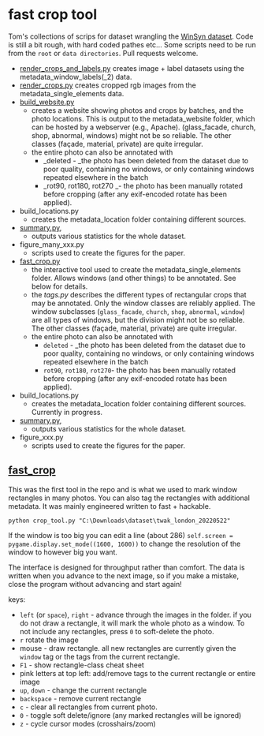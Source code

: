 # fast crop tool

Tom's collections of scrips for dataset wrangling the [WinSyn dataset](https://github.com/twak/winsyn_metadata). Code is still a bit rough, with hard coded pathes etc... Some scripts need to be run from the `root` or `data directories`. Pull requests welcome.

* [render_crops_and_labels.py](https://github.com/twak/fast_crop/blob/master/render_crops_and_labels.py) creates image + label datasets using the metadata_window_labels(_2) data.
* [render_crops.py](https://github.com/twak/fast_crop/blob/master/render_crops.py) creates cropped rgb images from the metadata_single_elements data.
* [build_website.py](https://github.com/twak/fast_crop/blob/master/build_website.py)
    * creates a website showing photos and crops by batches, and the photo locations. This is output to the metadata_website folder, which can be hosted by a webserver (e.g., Apache).
 (glass_facade, church, shop, abnormal, windows) might not be so reliable. The other classes (façade, material, private) are quite irregular.
    * the entire photo can also be annotated with 
        * _deleted - _the photo has been deleted from the dataset due to poor quality, containing no windows, or only containing windows repeated elsewhere in the batch
        * _rot90, rot180, rot270 _- the photo has been manually rotated before cropping (after any exif-encoded rotate has been applied).
* build_locations.py
    * creates the metadata_location folder containing different sources.
* [summary.py](https://github.com/twak/fast_crop/blob/master/figure_summary.py), 
    * outputs various statistics for the whole dataset.
* figure_many_xxx.py
    * scripts used to create the figures for the paper.
* [fast_crop.py](https://github.com/twak/fast_crop/blob/master/fast_crop.py)
    * the interactive tool used to create the metadata_single_elements folder. Allows windows (and other things) to be annotated. See below for details.
    * the _tags.py_ describes the different types of rectangular crops that may be annotated. Only the window classes are reliably applied. The window subclasses  (`glass_facade`, `church`, `shop`, `abnormal`, `window`) are all types of windows, but the division might not be so reliable. The other classes (façade, material, private) are quite irregular.
    * the entire photo can also be annotated with 
        * `deleted` - _the photo has been deleted from the dataset due to poor quality, containing no windows, or only containing windows repeated elsewhere in the batch
        * `rot90`, `rot180`, `rot270`- the photo has been manually rotated before cropping (after any exif-encoded rotate has been applied).
* build_locations.py
    * creates the metadata_location folder containing different sources. Currently in progress.
* [summary.py](https://github.com/twak/fast_crop/blob/master/figure_summary.py), 
    * outputs various statistics for the whole dataset.
* figure_xxx.py
    * scripts used to create the figures for the paper.


## [fast_crop](https://github.com/twak/fast_crop/blob/master/fast_crop.py)

This was the first tool in the repo and is what we used to mark window rectangles in many photos. You can also tag the rectangles with additional metadata. It was mainly engineered written to fast + hackable. 

```
python crop_tool.py "C:\Downloads\dataset\twak_london_20220522"
```

If the window is too big you can edit a line (about 286) `self.screen = pygame.display.set_mode((1600, 1600))` to change the resolution of the window to however big you want.

The interface is designed for throughput rather than comfort. The data is written when you advance to the next image, so if you make a mistake, close the program without advancing and start again!

keys:

* `left` (or `space`), `right` - advance through the images in the folder. if you do not draw a rectangle, it will mark the whole photo as a window. To not include any rectangles, press `0` to soft-delete the photo.
* `r` rotate the image
* mouse - draw rectangle. all new rectangles are currently given the `window` tag or the tags from the current rectangle.
* `F1` - show rectangle-class cheat sheet
* pink letters at top left: add/remove tags to the current rectangle or entire image
* `up`, `down` - change the current rectangle
* `backspace` - remove current rectangle
* `c` - clear all rectangles from current photo.
* `0` - toggle soft delete/ignore (any marked rectangles will be ignored)
* `z` - cycle cursor modes (crosshairs/zoom) 
